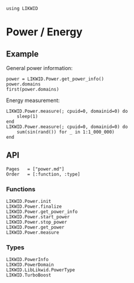 ```@setup likwid
using LIKWID
```

# Power / Energy

## Example

General power information:
```@repl likwid
power = LIKWID.Power.get_power_info()
power.domains
first(power.domains)
```

Energy measurement:
```@repl likwid
LIKWID.Power.measure(; cpuid=0, domainid=0) do
    sleep(1)
end
LIKWID.Power.measure(; cpuid=0, domainid=0) do
    sum(sin(rand()) for _ in 1:1_000_000)
end
```


## API

```@index
Pages   = ["power.md"]
Order   = [:function, :type]
```

### Functions

```@docs
LIKWID.Power.init
LIKWID.Power.finalize
LIKWID.Power.get_power_info
LIKWID.Power.start_power
LIKWID.Power.stop_power
LIKWID.Power.get_power
LIKWID.Power.measure
```

### Types

```@docs
LIKWID.PowerInfo
LIKWID.PowerDomain
LIKWID.LibLikwid.PowerType
LIKWID.TurboBoost
```